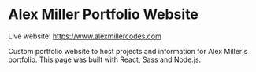 # Alex Miller Portfolio Website

Live website: https://www.alexmillercodes.com

Custom portfolio website to host projects and information for Alex Miller's portfolio. This page was built with React, Sass and Node.js.
